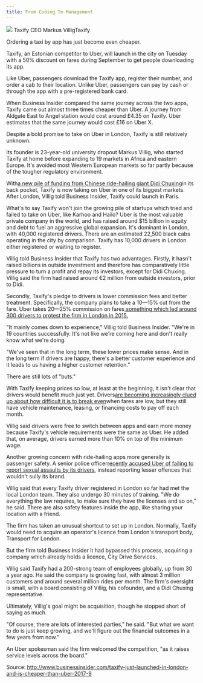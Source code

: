 ```yaml
---
title: From Coding To Management
---
```



![](http://img2.tuicool.com/RbEZbyM.png!web)
Taxify CEO Markus VilligTaxify

Ordering a taxi by app has just become even cheaper.

Taxify, an Estonian competitor to Uber, will launch in the city on Tuesday with a 50% discount on fares during September to get people downloading its app.

Like Uber, passengers download the Taxify app, register their number, and order a cab to their location. Unlike Uber, passengers can pay by cash or through the app with a pre-registered bank card.

When Business Insider compared the same journey across the two apps, Taxify came out almost three times cheaper than Uber. A journey from Aldgate East to Angel station would cost around £4.35 on Taxify. Uber estimates that the same journey would cost £16 on Uber X.

Despite a bold promise to take on Uber in London, Taxify is still relatively unknown.

Its founder is 23-year-old university dropout Markus Villig, who started Taxify at home before expanding to 19 markets in Africa and eastern Europe. It's avoided most Western European markets so far partly because of the tougher regulatory environment.

With[a new pile of funding from Chinese ride-hailing giant Didi Chuxing](http://uk.businessinsider.com/didi-chuxing-taxify-uber-europe-africa-2017-8)in its back pocket, Taxify is now taking on Uber in one of its biggest markets. After London, Villig told Business Insider, Taxify could launch in Paris.

What's to say Taxify won't join the growing pile of startups which tried and failed to take on Uber, like Karhoo and Hailo? Uber is the most valuable private company in the world, and has raised around $15 billion in equity and debt to fuel an aggressive global expansion. It's dominant in London, with 40,000 registered drivers. There are an estimated 22,500 black cabs operating in the city by comparison. Taxify has 10,000 drivers in London either registered or waiting to register.

Villig told Business Insider that Taxify has two advantages. Firstly, it hasn't raised billions in outside investment and therefore has comparatively little pressure to turn a profit and repay its investors, except for Didi Chuxing. Villig said the firm had raised around €2 million from outside investors, prior to Didi.

Secondly, Taxify's pledge to drivers is lower commission fees and better treatment. Specifically, the company plans to take a 10—15% cut from the fare. Uber takes 20—25% commission on fares,[something which led around 300 drivers to protest the firm in London in 2015.](https://www.theguardian.com/business/2015/nov/12/uber-drivers-protest-at-fee-hike-in-first-london-demo)

"It mainly comes down to experience," Villig told Business Insider. "We're in 19 countries successfully. It's not like we're coming here and don't really know what we're doing.

"We've seen that in the long term, these lower prices make sense. And in the long term if drivers are happy, there's a better customer experience and it leads to us having a higher customer retention."

There are still lots of "buts."

With Taxify keeping prices so low, at least at the beginning, it isn't clear that drivers would benefit much just yet. Drivers[are becoming increasingly clued up about how difficult it is to break even](http://uk.businessinsider.com/an-uber-driver-who-bought-at-a-37000-mercedes-is-barely-breaking-even-2017-2?r=US&IR=T)when fares are low, but they still have vehicle maintenance, leasing, or financing costs to pay off each month.

Villig said drivers were free to switch between apps and earn more money because Taxify's vehicle requirements were the same as Uber. He added that, on average, drivers earned more than 10% on top of the minimum wage.

Another growing concern with ride-hailing apps more generally is passenger safety. A senior police officer[recently accused Uber of failing to report sexual assaults by its drivers](http://uk.businessinsider.com/met-police-letter-uber-doesnt-report-serious-crimes-2017-8), instead reporting lesser offences that wouldn't sully its brand.

Villig said that every Taxify driver registered in London so far had met the local London team. They also undergo 30 minutes of training. "We do everything the law requires, to make sure they have the licenses and so on," he said. There are also safety features inside the app, like sharing your location with a friend.

The firm has taken an unusual shortcut to set up in London. Normally, Taxify would need to acquire an operator's licence from London's transport body, Transport for London.

But the firm told Business Insider it had bypassed this process, acquiring a company which already holds a licence, City Drive Services.

Villig said Taxify had a 200-strong team of employees globally, up from 30 a year ago. He said the company is growing fast, with almost 3 million customers and around several million rides per month. The firm's oversight is small, with a board consisting of Villig, his cofounder, and a Didi Chuxing representative.

Ultimately, Villig's goal might be acquisition, though he stopped short of saying as much.

"Of course, there are lots of interested parties," he said. "But what we want to do is just keep growing, and we'll figure out the financial outcomes in a few years from now."

An Uber spokesman said the firm welcomed the competition, "as it raises service levels across the board."

Source:  http://www.businessinsider.com/taxify-just-launched-in-london-and-is-cheaper-than-uber-2017-9